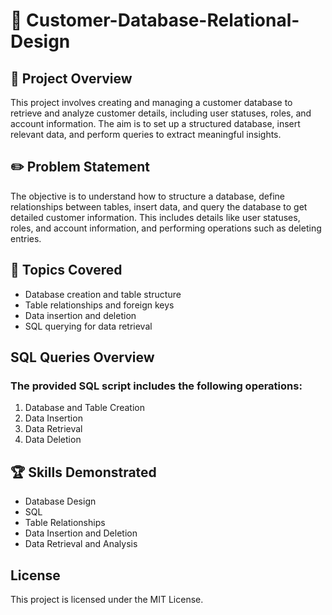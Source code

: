 # 📂 Customer-Database-Relational-Design

## 🔭 Project Overview
This project involves creating and managing a customer database to retrieve and analyze customer details, including user statuses, roles, and account information. The aim is to set up a structured database, insert relevant data, and perform queries to extract meaningful insights.

## ✏️ Problem Statement
The objective is to understand how to structure a database, define relationships between tables, insert data, and query the database to get detailed customer information. This includes details like user statuses, roles, and account information, and performing operations such as deleting entries.

## 🎯 Topics Covered
- Database creation and table structure
- Table relationships and foreign keys
- Data insertion and deletion
- SQL querying for data retrieval

## SQL Queries Overview
### The provided SQL script includes the following operations:
1. Database and Table Creation
2. Data Insertion
3. Data Retrieval
4. Data Deletion

## 🏆 Skills Demonstrated
- Database Design
- SQL
- Table Relationships
- Data Insertion and Deletion
- Data Retrieval and Analysis

## License
This project is licensed under the MIT License.
